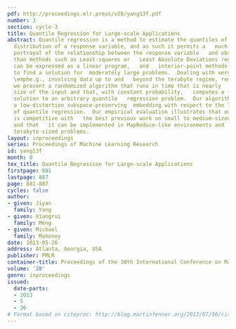 ```yaml
---
pdf: http://proceedings.mlr.press/v28/yang13f.pdf
number: 3
section: cycle-3
title: Quantile Regression for Large-scale Applications
abstract: Quantile regression is a method to estimate the quantiles of the   conditional
  distribution of a response variable, and as such it permits a   much more accurate
  portrayal of the relationship between the response variable   and observed covariates
  than methods such as Least-squares or   Least Absolute Deviations regression.  It
  can be expressed as a linear program,   and   interior-point methods can be used
  to find a solution for  moderately large problems.  Dealing with very large problems,
  \emphe.g., involving data up to and   beyond the terabyte regime, remains a challenge.  Here,
  we present a randomized algorithm that runs in time that is nearly   linear in the
  size of the input and that, with constant probability,   computes a (1+ε) approximate
  solution to an arbitrary quantile   regression problem.  Our algorithm computes
  a low-distortion subspace-preserving  embedding with respect to the loss function
  of quantile regression.  Our empirical evaluation illustrates that our algorithm
  is competitive with   the best previous work on small to medium-sized problems,
  and that   it can be implemented in MapReduce-like environments and    applied to
  terabyte-sized problems.
layout: inproceedings
series: Proceedings of Machine Learning Research
id: yang13f
month: 0
tex_title: Quantile Regression for Large-scale Applications
firstpage: 881
lastpage: 887
page: 881-887
cycles: false
author:
- given: Jiyan
  family: Yang
- given: Xiangrui
  family: Meng
- given: Michael
  family: Mahoney
date: 2013-05-26
address: Atlanta, Georgia, USA
publisher: PMLR
container-title: Proceedings of the 30th International Conference on Machine Learning
volume: '28'
genre: inproceedings
issued:
  date-parts:
  - 2013
  - 5
  - 26
# Format based on citeproc: http://blog.martinfenner.org/2013/07/30/citeproc-yaml-for-bibliographies/
---
```

